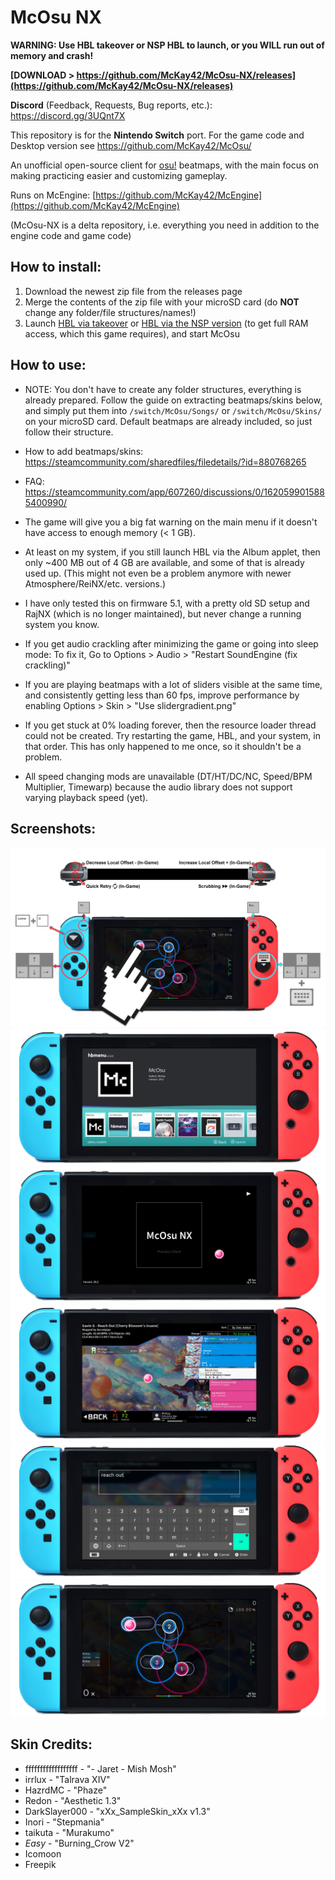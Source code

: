 # McOsu NX

**WARNING: Use HBL takeover or NSP HBL to launch, or you WILL run out of memory and crash!**

**[DOWNLOAD > https://github.com/McKay42/McOsu-NX/releases](https://github.com/McKay42/McOsu-NX/releases)**

**Discord** (Feedback, Requests, Bug reports, etc.): https://discord.gg/3UQnt7X

This repository is for the **Nintendo Switch** port. For the game code and Desktop version see https://github.com/McKay42/McOsu/

An unofficial open-source client for [osu!](https://osu.ppy.sh) beatmaps, with the main focus on making practicing easier and customizing gameplay.

Runs on McEngine: [https://github.com/McKay42/McEngine](https://github.com/McKay42/McEngine)

(McOsu-NX is a delta repository, i.e. everything you need in addition to the engine code and game code)

## How to install:
1. Download the newest zip file from the releases page
2. Merge the contents of the zip file with your microSD card (do **NOT** change any folder/file structures/names!)
3. Launch [HBL via takeover](http://switchguide.xyz/finalizing.html) or [HBL via the NSP version](https://gbatemp.net/threads/homebrew-menu-loader-legal-nsp.518433/) (to get full RAM access, which this game requires), and start McOsu

## How to use:
* NOTE: You don't have to create any folder structures, everything is already prepared. Follow the guide on extracting beatmaps/skins below, and simply put them into `/switch/McOsu/Songs/` or `/switch/McOsu/Skins/` on your microSD card. Default beatmaps are already included, so just follow their structure.

* How to add beatmaps/skins: https://steamcommunity.com/sharedfiles/filedetails/?id=880768265

* FAQ: https://steamcommunity.com/app/607260/discussions/0/1620599015885400990/

* The game will give you a big fat warning on the main menu if it doesn't have access to enough memory (< 1 GB).

* At least on my system, if you still launch HBL via the Album applet, then only ~400 MB out of 4 GB are available, and some of that is already used up. (This might not even be a problem anymore with newer Atmosphere/ReiNX/etc. versions.)

* I have only tested this on firmware 5.1, with a pretty old SD setup and RajNX (which is no longer maintained), but never change a running system you know.

* If you get audio crackling after minimizing the game or going into sleep mode: To fix it, Go to Options > Audio > "Restart SoundEngine (fix crackling)"

* If you are playing beatmaps with a lot of sliders visible at the same time, and consistently getting less than 60 fps, improve performance by enabling Options > Skin > "Use slidergradient.png"

* If you get stuck at 0% loading forever, then the resource loader thread could not be created. Try restarting the game, HBL, and your system, in that order. This has only happened to me once, so it shouldn't be a problem.

* All speed changing mods are unavailable (DT/HT/DC/NC, Speed/BPM Multiplier, Timewarp) because the audio library does not support varying playback speed (yet).

## Screenshots:
![controls](/screenshots/controls.png?raw=true)
![screenshot1](/screenshots/screen1.png?raw=true)
![screenshot2](/screenshots/screen2.png?raw=true)
![screenshot3](/screenshots/screen3.png?raw=true)
![screenshot4](/screenshots/screen4.png?raw=true)
![screenshot5](/screenshots/screen5.png?raw=true)

## Skin Credits:
- ffffffffffffffffff - "- Jaret - Mish Mosh"
- irrlux - "Talrava XIV"
- HazrdMC - "Phaze"
- Redon - "Aesthetic 1.3"
- DarkSlayer000 - "xXx_SampleSkin_xXx v1.3"
- Inori - "Stepmania"
- taikuta - "Murakumo"
- _Easy_ - "Burning_Crow V2"
- Icomoon
- Freepik
